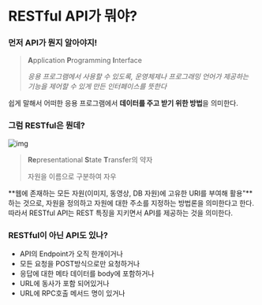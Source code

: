 # RESTful API가 뭐야?

### 먼저 API가 뭔지 알아야지!

> **A**pplication **P**rogramming **I**nterface
>
> *응용 프로그램에서 사용할 수 있도록, 운영체제나 프로그래밍 언어가 제공하는 기능을 제어할 수 있게 만든 인터페이스를 뜻한다*

쉽게 말해서 어떠한 응용 프로그램에서 **데이터를 주고 받기 위한 방법**을 의미한다.



### 그럼 RESTful은 뭔데?

![img](https://gmlwjd9405.github.io/images/network/rest.png)

> **Re**presentational **S**tate **T**ransfer의 약자
>
> 자원을 이름으로 구분하여 자우

**웹에 존재하는 모든 자원(이미지, 동영상, DB 자원)에 고유한 URI를 부여해 활용"**하는 것으로, 자원을 정의하고 자원에 대한 주소를 지정하는 방법론을 의미한다고 한다. 따라서 RESTful API는 REST 특징을 지키면서 API를 제공하는 것을 의미한다.



### RESTful이 아닌 API도 있나?

- API의 Endpoint가 오직 한개이거나
- 모든 요청을 POST방식으로만 요청하거나
- 응답에 대한 메타 데이터를 body에 포함하거나
- URL에 동사가 포함 되어있거나
- URL에 RPC호출 메서드 명이 있거나